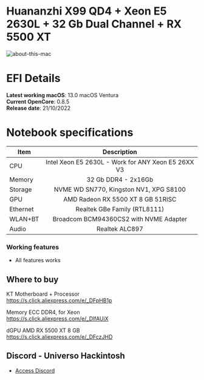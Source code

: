# Huananzhi X99 QD4 + Xeon E5 2630L  + 32 Gb Dual Channel + RX 5500 XT

![about-this-mac](https://user-images.githubusercontent.com/23700365/197277165-d3c90dd3-42be-4857-bc88-df83c4255f99.png)

# EFI Details
**Latest working macOS**: 13.0 macOS Ventura
<br>
**Current OpenCore**: 0.8.5
<br>
**Release date**: 21/10/2022

# Notebook specifications
|Item|Description|
|-|:-------:|
|CPU|Intel Xeon E5 2630L - Work for ANY Xeon E5 26XX V3|
|Memory|32 Gb DDR4 - 2x16Gb|
|Storage|NVME WD SN770, Kingston NV1, XPG S8100|
|GPU|AMD Radeon RX 5500 XT 8 GB 51RISC|
|Ethernet|Realtek GBe Family (RTL8111)|
|WLAN+BT|Broadcom BCM94360CS2 with NVME Adapter|
|Audio|Realtek ALC897|

### Working features
- All features works

## Where to buy
KT Motherboard + Processor
<br>
https://s.click.aliexpress.com/e/_DFpHB1p

Memory ECC DDR4, for Xeon
<br>
https://s.click.aliexpress.com/e/_DlfAUiX

dGPU AMD RX 5500 XT 8 GB
<br>
https://s.click.aliexpress.com/e/_DFczJHD

## Discord - Universo Hackintosh
- [Access Discord](https://discord.universohackintosh.com.br)
